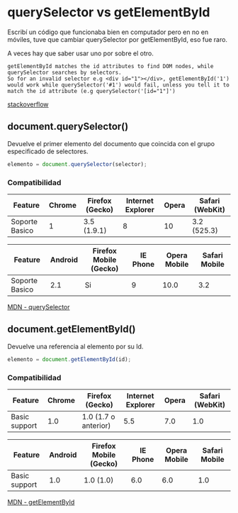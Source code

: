 # querySelector vs getElementById

Escribí un código que funcionaba bien en computador pero en no en móviles, tuve que cambiar querySelector por getElementById, eso fue raro.

A veces hay que saber usar uno por sobre el otro.

```
getElementById matches the id attributes to find DOM nodes, while querySelector searches by selectors.
So for an invalid selector e.g <div id="1"></div>, getElementById('1') would work while querySelector('#1') would fail, unless you tell it to match the id attribute (e.g querySelector('[id="1"]')
```

[stackoverflow](https://stackoverflow.com/q/26848289)


## document.querySelector()

Devuelve el primer elemento del documento que coincida con el grupo especificado de selectores.

```javascript
elemento = document.querySelector(selector);
```

### Compatibilidad

| Feature | Chrome |	Firefox (Gecko) | Internet Explorer |	Opera | Safari (WebKit) |
|-|-|-|-|-|-|
| Soporte Basico |  1  | 	3.5 (1.9.1) |	8  |  10 | 3.2 (525.3) |

| Feature  |	Android  |	Firefox Mobile (Gecko) | IE Phone |	Opera Mobile | 	Safari Mobile  |
|-|-|-|-|-|-|
| Soporte Basico | 	2.1  | 	Si  | 	9  |  10.0  |  3.2  |

[MDN - querySelector](https://developer.mozilla.org/es/docs/Web/API/Document/querySelector)

## document.getElementById()

Devuelve una referencia al elemento por su Id.

```javascript
elemento = document.getElementById(id);
```

### Compatibilidad

| Feature | Chrome |	Firefox (Gecko) | Internet Explorer |	Opera | Safari (WebKit) |
|-|-|-|-|-|-|
| Basic support  |	1.0  |	1.0 (1.7 o anterior)  |	5.5  |	7.0 | 	1.0

| Feature  |	Android  |	Firefox Mobile (Gecko) | IE Phone |	Opera Mobile | 	Safari Mobile |
|-|-|-|-|-|-|
| Basic support  |	1.0  |	1.0 (1.0)  |	6.0  |	6.0  |	1.0


[MDN - getElementById](https://developer.mozilla.org/es/docs/Web/API/Document/getElementById#compat-mobile)
